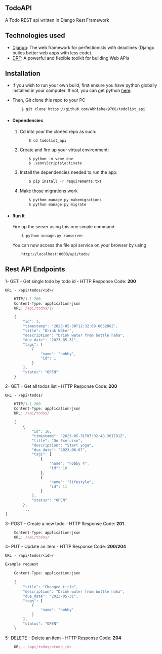 
## TodoAPI

A Todo REST api written in Django Rest Framework

## Technologies used
* [Django](https://www.djangoproject.com/): The web framework for perfectionists with deadlines (Django builds better web apps with less code).
* [DRF](www.django-rest-framework.org/): A powerful and flexible toolkit for building Web APIs


## Installation
* If you wish to run your own build, first ensure you have python globally installed in your computer. If not, you can get python [here](https://www.python.org").
* Then, Git clone this repo to your PC
    ```bash
        $ git clone https://github.com/Abhishek9760/todolist_api
    ```

* #### Dependencies
    1. Cd into your the cloned repo as such:
        ```bash
            $ cd todolist_api
        ```
    2. Create and fire up your virtual environment:
        ```windows
            $ python -m venv env
            $ .\env\Scripts\activate
        ```
    3. Install the dependencies needed to run the app:
        ```bash
            $ pip install -r requirements.txt
        ```
    4. Make those migrations work
        ```bash
            $ python manage.py makemigrations
            $ python manage.py migrate
        ```

* #### Run It
    Fire up the server using this one simple command:
    ```bash
        $ python manage.py runserver
    ```
    You can now access the file api service on your browser by using
    ```
        http://localhost:8000/api/todo/
    ```


## Rest API Endpoints

1- GET - Get single todo by todo id - HTTP Response Code: **200**

`URL - /api/todos/<id>/`
```javascript
    HTTP/1.1 200
    Content-Type: application/json
    URL: /api/todos/1/

    {
        "id": 1,
        "timestamp": "2023-05-30T12:32:09.663208Z",
        "title": "Drink Water",
        "description": "Drink water from bottle haha",
        "due_date": "2023-05-31",
        "tags": [
            {
                "name": "hobby",
                "id": 1
            }
        ],
        "status": "OPEN"
    }
```
2- GET - Get all todos list - HTTP Response Code: **200**

`URL - /api/todos/`
```javascript
    HTTP/1.1 200
    Content-Type: application/json
    URL: /api/todos/
    
    [
        {
            "id": 16,
            "timestamp": "2023-05-31T07:02:48.361791Z",
            "title": "Do Exercise",
            "description": "Start yoga",
            "due_date": "2023-06-07",
            "tags": [
                {
                    "name": "hobby 4",
                    "id": 10
                },
                {
                    "name": "lifestyle",
                    "id": 11
                }
            ],
            "status": "OPEN"
        },
        ...
]
```

3- POST - Create a new todo - HTTP Response Code: **201**
```javascript
    Content-Type: application/json
    URL: /api/todos/

```
4- PUT - Update an item - HTTP Response Code: **200/204** 

`URL - /api/todos/<id>/`
```javascript
Example request

    Content-Type: application/json
 
    {
        "title": "Changed title",
        "description": "Drink water from bottle haha",
        "due_date": "2023-05-31",
        "tags": [
            {
                "name": "hobby"
            }
        ],
        "status": "OPEN"
    }
```

5- DELETE - Delete an item - HTTP Response Code: **204**
```javascript
    URL - /api/todos/<todo_id> 
```

